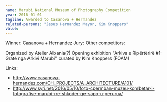 ```yaml
---
name: Marubi National Museum of Photography Competition
year: 2016-01-01
tagline: Awarded to Casanova + Hernandez
related-persons: "Jesus Hernandez Mayor, Kim Knoppers"
value:
---
```

Winner: Casanova + Hernandez
Jury:
Other competitors:

Organized by Atelier Albania(?)
Opening exhibition "Arkiva e Ripërtërirë #1: Gratë nga Arkivi Marubi" curated by Kim Knoppers (FOAM)


Links:
* <http://www.casanova-hernandez.com/CH_PROJECTS/A_ARCHITECTURE/A101/>
* <http://www.syri.net/2016/05/10/foto-cpermban-muzeu-kombetar-i-fotografise-marubi-ne-shkoder-qe-sapo-u-perurua/>
